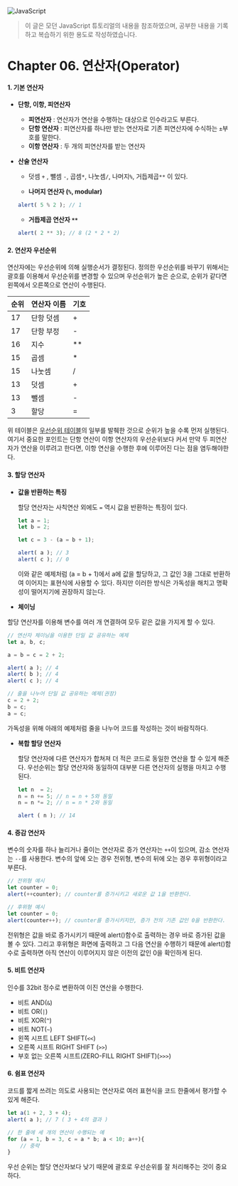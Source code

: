 ![JavaScript](https://user-images.githubusercontent.com/77887712/129684849-2b719287-96cb-4c24-833a-df4e90e96273.png)


> 이 글은 모던 JavaScript 튜토리얼의 내용을 참조하였으며, 공부한 내용을 기록하고 복습하기 위한 용도로 작성하였습니다.

# Chapter 06. 연산자(Operator)



#### 1. 기본 연산자

- **단항, 이항, 피연산자**
  - **피연산자** : 연산자가 연산을 수행하는 대상으로 인수라고도 부른다.
  - **단항 연산자** : 피연산자를 하나만 받는 연산자로 기존 피연산자에 수식하는 `±`부호를 말한다.
  - **이항 연산자** : 두 개의 피연산자를 받는 연산자
  
  

- **산술 연산자**
  - 덧셈 `+` , 뺄셈 `-`, 곱셈`*`, 나눗셈`/`, 나머지`%`, 거듭제곱`**` 이 있다.

  - **나머지 연산자 (`%`, modular)**

  ```javascript
  alert( 5 % 2 ); // 1
  ```

  - **거듭제곱 연산자 `**`**

  ```javascript
  alert( 2 ** 3); // 8 (2 * 2 * 2)
  ```



#### 2. 연산자 우선순위

연산자에는 우선순위에 의해 실행순서가 결정된다. 정의한 우선순위를 바꾸기 위해서는 괄호를 이용해서 우선순위를 변경할 수 있으며 우선순위가 높은 순으로, 순위가 같다면 왼쪽에서 오른쪽으로 연산이 수행된다.

| 순위 | 연산자 이름 | 기호 |
| ---- | ----------- | ---- |
| 17   | 단항 덧셈   | +    |
| 17   | 단항 부정   | -    |
| 16   | 지수        | **   |
| 15   | 곱셈        | *    |
| 15   | 나눗셈      | /    |
| 13   | 덧셈        | +    |
| 13   | 뺄셈        | -    |
| 3    | 할당        | =    |

위 테이블은 <a href="https://developer.mozilla.org/en-US/docs/Web/JavaScript/Reference/Operators/Operator_Precedence" alt="연산자 우선순위 테이블">우선순위 테이블</a>의 일부를 발췌한 것으로 순위가 높을 수록 먼저 실행된다. 여기서 중요한 포인트는 단항 연산이 이항 연산자의 우선순위보다 커서 만약 두 피연산자가 연산을 이루려고 한다면, 이항 연산을 수행한 후에 이루어진 다는 점을 염두해야한다. 



#### 3. 할당 연산자

- **값을 반환하는 특징**

  할당 연산자는 사칙연산 외에도 `=` 역시 값을 반환하는 특징이 있다.

  ```javascript
  let a = 1;
  let b = 2;
  
  let c = 3 - (a = b + 1);
  
  alert( a ); // 3
  alert( c ); // 0
  ```

  이와 같은 예제처럼 (a = b + 1)에서 a에 값을 할당하고, 그 값인 3을 그대로 반환하여 이어지는 표현식에 사용할 수 있다. 하지만 이러한 방식은 가독성을 해치고 명확성이 떨어지기에 권장하지 않는다.

- **체이닝**

할당 연산자를 이용해 변수를 여러 개 연결하여 모두 같은 값을 가지게 할 수 있다.

```javascript
// 연산자 체이닝을 이용한 단일 값 공유하는 예제
let a, b, c;

a = b = c = 2 + 2;

alert( a ); // 4
alert( b ); // 4
alert( c ); // 4

// 줄을 나누어 단일 값 공유하는 예제(권장)
c = 2 + 2;
b = c;
a = c;
```

가독성을 위해 아래의 예제처럼 줄을 나누어 코드를 작성하는 것이 바람직하다.

- **복합 할당 연산자** 

  할당 연산자에 다른 연산자가 합쳐져 더 적은 코드로 동일한 연산을 할 수 있게 해준다. 우선순위는 할당 연산자와 동일하여 대부분 다른 연산자의 실행을 마치고 수행된다.

  ```javascript
  let n  = 2;
  n = n += 5; // n = n + 5와 동일
  n = n *= 2; // n = n * 2와 동일
  
  alert ( n ); // 14
  ```

  

#### 4. 증감 연산자

변수의 숫자를 하나 늘리거나 줄이는 연산자로 증가 연산자는 `++`이 있으며, 감소 연산자는 `--`를 사용한다. 변수의 앞에 오는 경우 전위형, 변수의 뒤에 오는 경우 후위형이라고 부른다. 

```javascript
// 전위형 예시
let counter = 0;
alert(++counter); // counter를 증가시키고 새로운 값 1을 반환한다.

// 후위형 예시
let counter = 0;
alert(counter++); // counter를 증가시키지만, 증가 전의 기존 값인 0을 반환한다.
```

전위형은 값을 바로 증가시키기 때문에 alert()함수로 출력하는 경우 바로 증가된 값을 볼 수 있다. 그리고 후위형은 화면에 출력하고 그 다음 연산을 수행하기 때문에 alert()함수로 출력하면 아직 연산이 이루어지지 않은 이전의 값인 0을 확인하게 된다.

#### 5. 비트 연산자

인수를 32bit 정수로 변환하여 이진 연산을 수행한다.

- 비트 AND(`&`)
- 비트 OR(`|`)
- 비트 XOR(`^`)
- 비트 NOT(`~`)
- 왼쪽 시프트 LEFT SHIFT(`<<`)
- 오른쪽 시프트 RIGHT SHIFT (`>>`)
- 부호 없는 오른쪽 시프트(ZERO-FILL RIGHT SHIFT)(`>>>`)

#### 6. 쉼표 연산자

코드를 짧게 쓰려는 의도로 사용되는 연산자로 여러 표현식을 코드 한줄에서 평가할 수 있게 해준다.

```javascript
let a(1 + 2, 3 + 4);
alert( a ); // 7 ( 3 + 4의 결과 )

// 한 줄에 세 개의 연산이 수행되는 예
for (a = 1, b = 3, c = a * b; a < 10; a++){
    // 중략
}
```

우선 순위는 할당 연산자보다 낮기 때문에 괄호로 우선순위를 잘 처리해주는 것이 중요하다.
